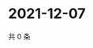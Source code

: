 # 2021-12-07

共 0 条

<!-- BEGIN WEIBO -->
<!-- 最后更新时间 Tue Dec 07 2021 00:15:03 GMT+0800 (China Standard Time) -->

<!-- END WEIBO -->

